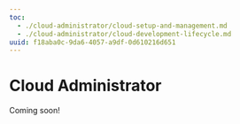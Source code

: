 ```yaml
---
toc:
  - ./cloud-administrator/cloud-setup-and-management.md
  - ./cloud-administrator/cloud-development-lifecycle.md
uuid: f18aba0c-9da6-4057-a9df-0d610216d651
---
```

# Cloud Administrator

Coming soon!
